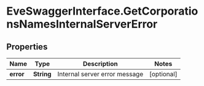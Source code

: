 # EveSwaggerInterface.GetCorporationsNamesInternalServerError

## Properties
Name | Type | Description | Notes
------------ | ------------- | ------------- | -------------
**error** | **String** | Internal server error message | [optional] 


